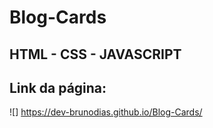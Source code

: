 # Blog-Cards

## HTML - CSS - JAVASCRIPT

## Link da página:

![] https://dev-brunodias.github.io/Blog-Cards/


